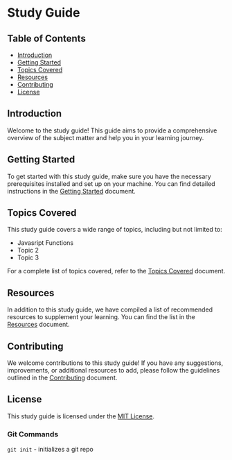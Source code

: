 # Study Guide

## Table of Contents
- [Introduction](#introduction)
- [Getting Started](#getting-started)
- [Topics Covered](#topics-covered)
- [Resources](#resources)
- [Contributing](#contributing)
- [License](#license)

## Introduction
Welcome to the study guide! This guide aims to provide a comprehensive overview of the subject matter and help you in your learning journey.

## Getting Started
To get started with this study guide, make sure you have the necessary prerequisites installed and set up on your machine. You can find detailed instructions in the [Getting Started](./docs/getting-started.md) document.

## Topics Covered
This study guide covers a wide range of topics, including but not limited to:
- Javasript Functions
- Topic 2
- Topic 3

For a complete list of topics covered, refer to the [Topics Covered](./docs/topics-covered.md) document.

## Resources
In addition to this study guide, we have compiled a list of recommended resources to supplement your learning. You can find the list in the [Resources](./docs/resources.md) document.

## Contributing
We welcome contributions to this study guide! If you have any suggestions, improvements, or additional resources to add, please follow the guidelines outlined in the [Contributing](./CONTRIBUTING.md) document.

## License
This study guide is licensed under the [MIT License](./LICENSE).


### Git Commands
`git init` - initializes a git repo
